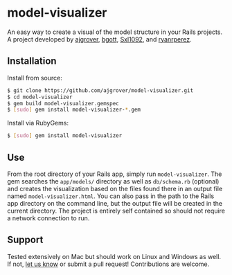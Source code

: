 # model-visualizer
An easy way to create a visual of the model structure in your Rails projects. A project developed by [ajgrover](https://github.com/ajgrover), [bgott](https://github.com/bgott), [Sxl1092](https://github.com/Sxl1092), and [ryanrperez](https://github.com/ryanrperez).

## Installation
Install from source:

```bash
$ git clone https://github.com/ajgrover/model-visualizer.git
$ cd model-visualizer
$ gem build model-visualizer.gemspec
$ [sudo] gem install model-visualizer-*.gem
```

Install via RubyGems:

```bash
$ [sudo] gem install model-visualizer
```

## Use

From the root directory of your Rails app, simply run `model-visualizer`. The gem searches the `app/models/` directory as well as `db/schema.rb` (optional) and creates the visualization based on the files found there in an output file named `model-visualizer.html`. You can also pass in the path to the Rails app directory on the command line, but the output file will be created in the current directory. The project is entirely self contained so should not require a network connection to run.

## Support
Tested extensively on Mac but should work on Linux and Windows as well. If not, [let us know](https://github.com/ajgrover/model-visualizer/issues/new) or submit a pull request! Contributions are welcome.
